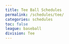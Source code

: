 ```yaml
---
title: Tee Ball Schedules
permalink: /schedules/tee/
categories: schedules
toc: false
league: baseball
division: Tee
---
```


